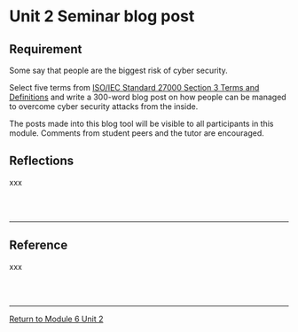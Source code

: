 # Unit 2 Seminar blog post

## Requirement
Some say that people are the biggest risk of cyber security.

Select five terms from [ISO/IEC Standard 27000 Section 3 Terms and Definitions](https://www.iso.org/obp/ui/#iso:std:iso-iec:27000:ed-5:v1:en) and write a 300-word blog post on how people can be managed to overcome cyber security attacks from the inside.

The posts made into this blog tool will be visible to all participants in this module. Comments from student peers and the tutor are encouraged.

## Reflections
xxx

<br><br>

---

## Reference
xxx

<br><br>

---

[Return to Module 6 Unit 2](SSD_Unit02.md)
